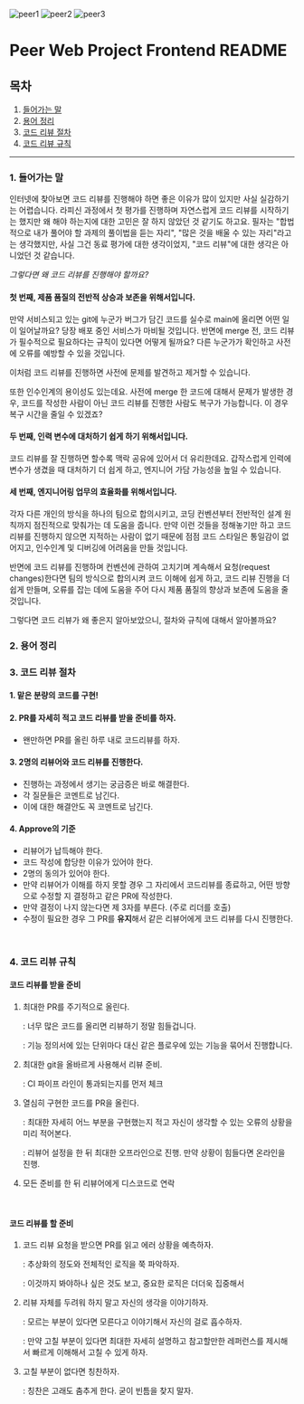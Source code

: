 
![peer1](https://github.com/joonseong11/Peer-Frontend/assets/87654307/2a92d7df-4595-421a-841a-553c32539ed7)
![peer2](https://github.com/joonseong11/Peer-Frontend/assets/87654307/12d1fd8a-a334-40bc-8ded-e1f6837f5f1e)
![peer3](https://github.com/joonseong11/Peer-Frontend/assets/87654307/c3d53d18-98d2-4921-9fec-abf0db6fa670)

# Peer Web Project Frontend README

## 목차

1. [들어가는 말](#1-들어가는-말)
2. [용어 정리](#2-용어-정리)
3. [코드 리뷰 절차](#3-코드-리뷰-절차)
4. [코드 리뷰 규칙](#4-코드-리뷰-규칙)

---

### 1. 들어가는 말

인터넷에 찾아보면 코드 리뷰를 진행해야 하면 좋은 이유가 많이 있지만 사실 실감하기는 어렵습니다. 라피신 과정에서 첫 평가를 진행하며 자연스럽게 코드 리뷰를 시작하기는 했지만 왜 해야 하는지에 대한 고민은 잘 하지 않았던 것 같기도 하고요. 필자는 "합법적으로 내가 풀어야 할 과제의 풀이법을 듣는 자리", "많은 것을 배울 수 있는 자리"라고는 생각했지만, 사실 그건 동료 평가에 대한 생각이었지, "코드 리뷰"에 대한 생각은 아니었던 것 같습니다.

_그렇다면 왜 코드 리뷰를 진행해야 할까요?_

#### 첫 번째, 제품 품질의 전반적 상승과 보존을 위해서입니다.

만약 서비스되고 있는 git에 누군가 버그가 담긴 코드를 실수로 main에 올리면 어떤 일이 일어날까요? 당장 배포 중인 서비스가 마비될 것입니다. 반면에 merge 전, 코드 리뷰가 필수적으로 필요하다는 규칙이 있다면 어떻게 될까요? 다른 누군가가 확인하고 사전에 오류를 예방할 수 있을 것입니다.

이처럼 코드 리뷰를 진행하면 사전에 문제를 발견하고 제거할 수 있습니다.

또한 인수인계의 용이성도 있는데요. 사전에 merge 한 코드에 대해서 문제가 발생한 경우, 코드를 작성한 사람이 아닌 코드 리뷰를 진행한 사람도 복구가 가능합니다. 이 경우 복구 시간을 줄일 수 있겠죠?

#### 두 번째, 인력 변수에 대처하기 쉽게 하기 위해서입니다.

코드 리뷰를 잘 진행하면 할수록 맥락 공유에 있어서 더 유리한데요. 갑작스럽게 인력에 변수가 생겼을 때 대처하기 더 쉽게 하고, 엔지니어 가담 가능성을 높일 수 있습니다.

#### 세 번째, 엔지니어링 업무의 효율화를 위해서입니다.

각자 다른 개인의 방식을 하나의 팀으로 합의시키고, 코딩 컨벤션부터 전반적인 설계 원칙까지 점진적으로 맞춰가는 데 도움을 줍니다. 만약 이런 것들을 정해놓기만 하고 코드 리뷰를 진행하지 않으면 지적하는 사람이 없기 때문에 점점 코드 스타일은 통일감이 없어지고, 인수인계 및 디버깅에 어려움을 만들 것입니다.

반면에 코드 리뷰를 진행하며 컨벤션에 관하여 고치기며 계속해서 요청(request changes)한다면 팀의 방식으로 합의시켜 코드 이해에 쉽게 하고, 코드 리뷰 진행을 더 쉽게 만들며, 오류를 잡는 데에 도움을 주어 다시 제품 품질의 향상과 보존에 도움을 줄 것입니다.

그렇다면 코드 리뷰가 왜 좋은지 알아보았으니, 절차와 규칙에 대해서 알아볼까요?

### 2. 용어 정리

### 3. 코드 리뷰 절차

#### 1. 맡은 분량의 코드를 구현!

#### 2. PR를 자세히 적고 코드 리뷰를 받을 준비를 하자.

- 왠만하면 PR를 올린 하루 내로 코드리뷰를 하자.

#### 3. 2명의 리뷰어와 코드 리뷰를 진행한다.

- 진행하는 과정에서 생기는 궁금증은 바로 해결한다.
- 각 질문들은 코멘트로 남긴다.
- 이에 대한 해결안도 꼭 코멘트로 남긴다.

#### 4. Approve의 기준

- 리뷰어가 납득해야 한다.
- 코드 작성에 합당한 이유가 있어야 한다.
- 2명의 동의가 있어야 한다.
- 만약 리뷰어가 이해를 하지 못할 경우 그 자리에서 코드리뷰를 종료하고, 어떤 방향으로 수정할 지 결정하고 같은 PR에 작성한다.
- 만약 결정이 나지 않는다면 제 3자를 부른다. (주로 리더를 호출)
- 수정이 필요한 경우 그 PR를 **유지**해서 같은 리뷰어에게 코드 리뷰를 다시 진행한다.

</br>

### 4. 코드 리뷰 규칙

#### 코드 리뷰를 받을 준비

1. 최대한 PR를 주기적으로 올린다.

   : 너무 많은 코드를 올리면 리뷰하기 정말 힘들겁니다.

   : 기능 정의서에 있는 단위마다 대신 같은 플로우에 있는 기능을 묶어서 진행합니다.

2. 최대한 git을 올바르게 사용해서 리뷰 준비.

   : CI 파이프 라인이 통과되는지를 먼저 체크

3. 열심히 구현한 코드를 PR을 올린다.

   : 최대한 자세히 어느 부분을 구현했는지 적고 자신이 생각할 수 있는 오류의 상황을 미리 적어본다.

   : 리뷰어 설정을 한 뒤 최대한 오프라인으로 진행. 만약 상황이 힘들다면 온라인을 진행.

4. 모든 준비를 한 뒤 리뷰어에게 디스코드로 연락

</br>

#### 코드 리뷰를 할 준비

1. 코드 리뷰 요청을 받으면 PR를 읽고 에러 상황을 예측하자.

   : 추상화의 정도와 전체적인 로직을 쭉 파악하자.

   : 이것까지 봐야하나 싶은 것도 보고, 중요한 로직은 더더욱 집중해서

2. 리뷰 자체를 두려워 하지 말고 자신의 생각을 이야기하자.

   : 모르는 부분이 있다면 모른다고 이야기해서 자신의 걸로 흡수하자.

   : 만약 고칠 부분이 있다면 최대한 자세히 설명하고 참고할만한 레퍼런스를 제시해서 빠르게 이해해서 고칠 수 있게 하자.

3. 고칠 부분이 없다면 칭찬하자.

   : 칭찬은 고래도 춤추게 한다. 굳이 빈틈을 찾지 말자.
